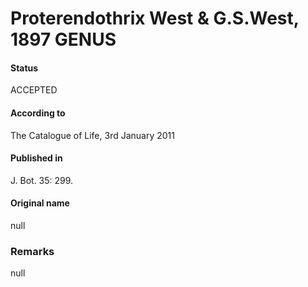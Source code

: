 # Proterendothrix West & G.S.West, 1897 GENUS

#### Status
ACCEPTED

#### According to
The Catalogue of Life, 3rd January 2011

#### Published in
J. Bot. 35: 299.

#### Original name
null

### Remarks
null